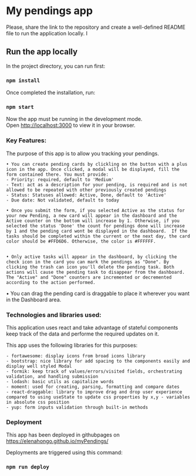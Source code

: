 # My pendings app

Please, share the link to the repository and create a well-defined README file to run the application locally. I

## Run the app locally

In the project directory, you can run first:

### `npm install`

Once completed the installation, run:
### `npm start`

Now the app must be running in the development mode.\
Open [http://localhost:3000](http://localhost:3000) to view it in your browser.

### Key Features:

The purpose of this app is to allow you tracking your pendings.

	• You can create pending cards by clickling on the button with a plus icon in the app. Once clicked, a modal will be displayed, fill the form contained there. You must provide:
    - Priority: required, default to 'Medium'
    - Text: act as a description for your pending, is required and is not allowed to be repeated with other previously created pendings 
    - Status: Statuses allowed: Active, Done, default to 'Active'
    - Due date: Not validated, default to today

	• Once you submit the form, if you selected Active as the status for your new Pending, a new card will appear in the dashboard and the Active counter on the bottom will increase by 1. Otherwise, if you selected the status 'Done' the count for pendings done will increase by 1 and the pending card wont be displayed in the dashboard.  If the tasks should be completed within the current or the next day, the card color should be #FFD6D6. Otherwise, the color is #FFFFFF.


	• Only active tasks will appear in the dashboard, by clicking the check icon in the card you can mark the pendings as "Done". By clicking the trash can icon you'll delete the pending task. Both actions will cause the pending task to disappear from the dashboard. The "Active" and "Done" counters are incremented or decremented according to the action performed.
	
  • You can drag the pending card is draggable to place it wherever you want in the Dashboard area.

### Technologies and libraries used:

  This application uses react and take advantage of stateful components keep track of the data and performe the required updates on it.

  This app uses the following libraries for this purposes:

    - fortawesome: display icons from broad icons library
    - bootstrap: nice library for add spacing to the components easily and display well styled Modal
    - formik: keep track of values/errors/visited fields, orchestrating validation, and handling submission
    - lodash: basic utils as capitalize words
    - moment: used for creating, parsing, formatting and compare dates
    - react-draggable: library to improve drag and drop user experience compared to using useState to update css properties by x,y - variables in absolute css position
    - yup: form inputs validation through built-in methods 


### Deployment

This app has been deployed in githubpages on https://elenahongo.github.io/myPendings/

Deployments are triggered using this command:
### `npm run deploy`
